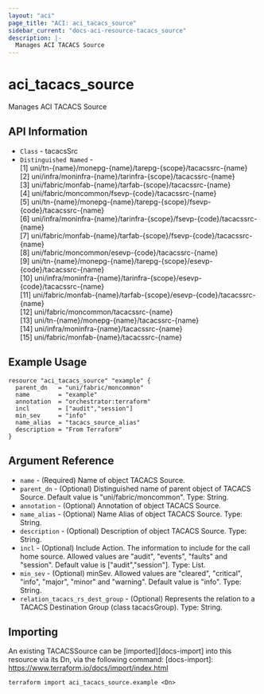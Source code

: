 ```yaml
---
layout: "aci"
page_title: "ACI: aci_tacacs_source"
sidebar_current: "docs-aci-resource-tacacs_source"
description: |-
  Manages ACI TACACS Source
---
```


# aci_tacacs_source #

Manages ACI TACACS Source

## API Information ##

* `Class` - tacacsSrc
* `Distinguished Named` - <br>
[1] uni/tn-{name}/monepg-{name}/tarepg-{scope}/tacacssrc-{name}<br>
[2] uni/infra/moninfra-{name}/tarinfra-{scope}/tacacssrc-{name}<br>
[3] uni/fabric/monfab-{name}/tarfab-{scope}/tacacssrc-{name}<br>
[4] uni/fabric/moncommon/fsevp-{code}/tacacssrc-{name}<br>
[5] uni/tn-{name}/monepg-{name}/tarepg-{scope}/fsevp-{code}/tacacssrc-{name}<br>
[6] uni/infra/moninfra-{name}/tarinfra-{scope}/fsevp-{code}/tacacssrc-{name}<br>
[7] uni/fabric/monfab-{name}/tarfab-{scope}/fsevp-{code}/tacacssrc-{name}<br>
[8] uni/fabric/moncommon/esevp-{code}/tacacssrc-{name}<br>
[9] uni/tn-{name}/monepg-{name}/tarepg-{scope}/esevp-{code}/tacacssrc-{name}<br>
[10] uni/infra/moninfra-{name}/tarinfra-{scope}/esevp-{code}/tacacssrc-{name}<br>
[11] uni/fabric/monfab-{name}/tarfab-{scope}/esevp-{code}/tacacssrc-{name}<br>
[12] uni/fabric/moncommon/tacacssrc-{name}<br>
[13] uni/tn-{name}/monepg-{name}/tacacssrc-{name}<br>
[14] uni/infra/moninfra-{name}/tacacssrc-{name}<br>
[15] uni/fabric/monfab-{name}/tacacssrc-{name}<br>

## Example Usage ##

```hcl
resource "aci_tacacs_source" "example" {
  parent_dn   = "uni/fabric/moncommon"
  name        = "example"
  annotation  = "orchestrator:terraform"
  incl        = ["audit","session"]
  min_sev     = "info"
  name_alias  = "tacacs_source_alias"
  description = "From Terraform"
}
```

## Argument Reference ##

* `name` - (Required) Name of object TACACS Source.
* `parent_dn` - (Optional) Distinguished name of parent object of TACACS Source. Default value is "uni/fabric/moncommon". Type: String.
* `annotation` - (Optional) Annotation of object TACACS Source.
* `name_alias` - (Optional) Name Alias of object TACACS Source. Type: String.
* `description` - (Optional) Description of object TACACS Source. Type: String.
* `incl` - (Optional) Include Action. The information to include for the call home source. Allowed values are "audit", "events", "faults" and "session". Default value is ["audit","session"]. Type: List.
* `min_sev` - (Optional) minSev. Allowed values are "cleared", "critical", "info", "major", "minor" and "warning". Default value is "info". Type: String.
* `relation_tacacs_rs_dest_group` - (Optional) Represents the relation to a TACACS Destination Group (class tacacsGroup). Type: String.



## Importing ##

An existing TACACSSource can be [imported][docs-import] into this resource via its Dn, via the following command:
[docs-import]: https://www.terraform.io/docs/import/index.html


```
terraform import aci_tacacs_source.example <Dn>
```